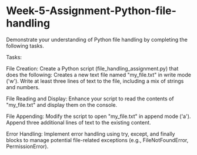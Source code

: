 # Week-5-Assignment-Python-file-handling
Demonstrate your understanding of Python file handling by completing the following tasks.

Tasks:

File Creation:
Create a Python script (file_handling_assignment.py) that does the following:
Creates a new text file named "my_file.txt" in write mode ('w').
Write at least three lines of text to the file, including a mix of strings and numbers.

File Reading and Display:
Enhance your script to read the contents of "my_file.txt" and display them on the console.

File Appending:
Modify the script to open "my_file.txt" in append mode ('a').
Append three additional lines of text to the existing content.

Error Handling:
Implement error handling using try, except, and finally blocks to manage potential file-related exceptions (e.g., FileNotFoundError, PermissionError).
